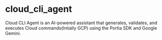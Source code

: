 # cloud_cli_agent
Cloud CLI Agent is an AI-powered assistant that generates, validates, and executes  Cloud  commands(Intially GCP) using the Portia SDK and Google Gemini.
